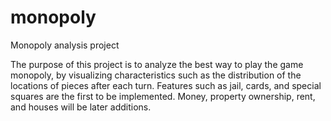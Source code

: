 # monopoly
Monopoly analysis project

The purpose of this project is to analyze the best way to play the 
game monopoly, by visualizing characteristics such as the distribution
of the locations of pieces after each turn. Features such as jail, 
cards, and special squares are the first to be implemented. Money, 
property ownership, rent, and houses will be later additions. 

